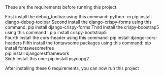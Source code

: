 These are the requirements before running this project.




First install the debug_toolbar using this command:             python -m pip install django-debug-toolbar
Second install the django-crispy-forms using this command:       pip install django-crispy-forms 
Third install the crispy-boostrap5 using this command :        pip install crispy-bootstrap5  
Fourth install the cors-header using this command:		        pip install django-cors-headers 
Fifth install the fontawsome packages using this command:       pip install fontawesomefree     
                                                                pip install djangorestframework   
Sixth install this one:                                         pip install psycopg2

After installing these 6 requirements, you can now run this project 